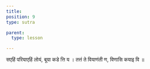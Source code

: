 ```yaml
---
title:
position: 9
type: sutra

parent:
  type: lesson

---
```


सएहिं परियाएहिं लोयं, बूया कडे त्ति य ।
तत्तं ते वियाणंती ण, विणासि कयाइ वि ॥

